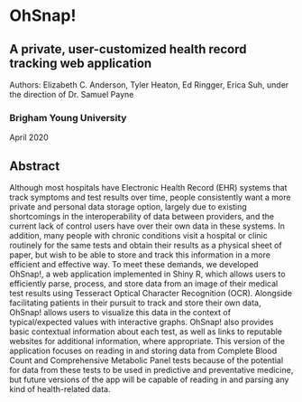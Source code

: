 
# OhSnap!
## A private, user-customized health record tracking web application

Authors: Elizabeth C. Anderson, Tyler Heaton, Ed Ringger, Erica Suh, under the direction of Dr. Samuel Payne
### Brigham Young University
April 2020

## Abstract
Although most hospitals have Electronic Health Record (EHR) systems that track symptoms and test results over time, people consistently want a more private and personal data storage option, largely due to existing shortcomings in the interoperability of data between providers, and the current lack of control users have over their own data in these systems. In addition, many people with chronic conditions visit a hospital or clinic routinely for the same tests and obtain their results as a physical sheet of paper, but wish to be able to store and track this information in a more efficient and effective way. To meet these demands, we developed OhSnap!, a web application implemented in Shiny R, which allows users to efficiently parse, process, and store data from an image of their medical test results using Tesseract Optical Character Recognition (OCR). Alongside facilitating patients in their pursuit to track and store their own data, OhSnap! allows users to visualize this data in the context of typical/expected values with interactive graphs. OhSnap! also provides basic contextual information about each test, as well as links to reputable websites for additional information, where appropriate. This version of the application focuses on reading in and storing data from Complete Blood Count and Comprehensive Metabolic Panel tests because of the potential for data from these tests to be used in predictive and preventative medicine, but future versions of the app will be capable of reading in and parsing any kind of health-related data.
